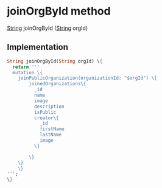 


# joinOrgById method








[String](https:api.flutter.dev/flutter/dart-core/String-class.html) joinOrgById
([String](https:api.flutter.dev/flutter/dart-core/String-class.html) orgId)








## Implementation

```dart
String joinOrgById(String orgId) \{
  return '''
  mutation \{
    joinPublicOrganization(organizationId: "$orgId") \{
        joinedOrganizations\{
          _id
          name
          image
          description
          isPublic
          creator\{
            _id
            firstName
            lastName
            image
          \}

        \}
    \}
	\}
''';
\}
```







